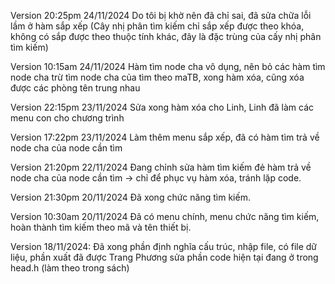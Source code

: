 Version 20:25pm 24/11/2024 Do tôi bị khờ nên đã chỉ sai, đã sửa chữa lỗi lầm ở hàm sắp xếp (Cây nhị phân tìm kiếm chỉ sắp xếp được theo khóa, không có sắp được theo thuộc tính khác, đây là đặc trùng của cấy nhị phân tìm kiếm)

Version 10:15am 24/11/2024 Hàm tìm node cha vô dụng, nên bỏ các hàm tìm node cha trừ tìm node cha của tìm theo maTB, xong hàm xóa, cũng xóa được các phòng tên trung nhau 

Version 22:15pm 23/11/2024 Sửa xong hàm xóa cho Linh, Linh đã làm các menu con cho chương trình

Version 17:22pm 23/11/2024 Làm thêm menu sắp xếp, đã có hàm tìm trả về node cha của node cần tìm

Version 21:20pm 22/11/2024 Đang chỉnh sửa hàm tìm kiếm đẻ hàm trả về node cha của node cần tìm -> chỉ để phục vụ hàm xóa, tránh lặp code.

Version 21:30pm 20/11/2024 Đã xong chức năng tìm kiếm.

Version 10:30am 20/11/2024 Đã có menu chính, menu chức năng tìm kiếm, hoàn thành tìm kiếm theo mã và tên thiết bị.

Version 18/11/2024: Đã xong phần định nghĩa cấu trúc, nhập file, có file dữ liệu, phần xuất đã được Trang Phương sửa phần code hiện tại đang ở trong head.h (làm theo trong sách)
